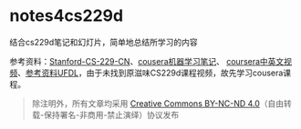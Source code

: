 # notes4cs229d
结合cs229d笔记和幻灯片，简单地总结所学习的内容

参考资料：[Stanford-CS-229-CN](https://github.com/Kivy-CN/Stanford-CS-229-CN "Stanford-CS-229-CN")、[cousera机器学习笔记](https://yoyoyohamapi.gitbooks.io/mit-ml/content/ "斯坦福机器学习笔记")、 [coursera中英文视频](http://www.bilibili.com/video/av9912938/#page=1 "coursera")、[参考资料UFDL](http://ufldl.stanford.edu/wiki/index.php/UFLDL%E6%95%99%E7%A8%8B "UFDL")，由于未找到原滋味CS229d课程视频，故先学习cousera课程。

> 除注明外，所有文章均采用 [Creative Commons BY-NC-ND 4.0](https://creativecommons.org/licenses/by-nc-nd/4.0/deed.zh)（自由转载-保持署名-非商用-禁止演绎）协议发布
